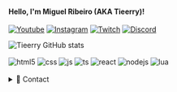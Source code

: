 
#### Hello, I'm Miguel Ribeiro (AKA Tieerry)! 

[![Youtube](https://img.shields.io/badge/YouTube-FF0000?style=for-the-badge&logo=youtube&logoColor=white)](https://youtube.com/c/tieerry)
[![Instagram](https://img.shields.io/badge/Instagram-E4405F?style=for-the-badge&logo=instagram&logoColor=white)](https://instagram.com/tieerryy)
[![Twitch](https://img.shields.io/badge/Twitch-9146FF?style=for-the-badge&logo=twitch&logoColor=white)](https://twitch.tv/tieerry)
[![Discord](https://img.shields.io/badge/Discord-7289DA?style=for-the-badge&logo=discord&logoColor=white)](https://discord.com/app)

![Tieerry GitHub stats](https://github-readme-stats.vercel.app/api?username=tieerry&show_icons=true&theme=tokyonight&count_private=true)

<div style="display: inline_block">
  <img align="center" alt="html5" src="https://img.shields.io/badge/HTML5-E34F26?style=for-the-badge&logo=html5&logoColor=white" />
  <img align="center" alt="css" src="https://img.shields.io/badge/CSS3-1572B6?style=for-the-badge&logo=css3&logoColor=white" />
  <img align="center" alt="js" src="https://img.shields.io/badge/JavaScript-F7DF1E?style=for-the-badge&logo=javascript&logoColor=black" />
  <img align="center" alt="ts" src="https://img.shields.io/badge/TypeScript-007ACC?style=for-the-badge&logo=typescript&logoColor=white" />
  <img align="center" alt="react" src="https://img.shields.io/badge/React-20232A?style=for-the-badge&logo=react&logoColor=61DAFB" />
  <img align="center" alt="nodejs" src="https://img.shields.io/badge/Node.js-43853D?style=for-the-badge&logo=node.js&logoColor=white" />
  <img align="center" alt="lua" src="https://img.shields.io/badge/Lua-2C2D72?style=for-the-badge&logo=lua&logoColor=white" />  
</div><br/>

<details>
  <summary>💬 Contact</summary>
   </br>    <img align="left" alt="Discord" target="_blank" width="25px" src="https://raw.githubusercontent.com/anuraghazra/anuraghazra/master/assets/discord-round.svg"/>
  <string>Tieerry#0800</string>
  
   </br> <img align="left" alt="Twitter" target="_blank" width="25px" src="https://upload.wikimedia.org/wikipedia/commons/thumb/a/a5/Instagram_icon.png/600px-Instagram_icon.png"/>
  <string>Tieerryy</string> </br>
</details> 
<br/>

